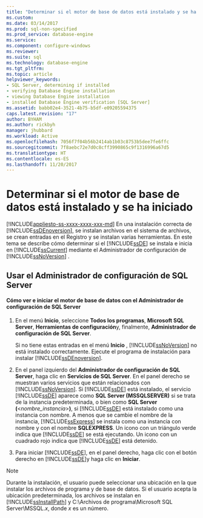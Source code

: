 ```yaml
---
title: "Determinar si el motor de base de datos está instalado y se ha iniciado | Microsoft Docs"
ms.custom: 
ms.date: 03/14/2017
ms.prod: sql-non-specified
ms.prod_service: database-engine
ms.service: 
ms.component: configure-windows
ms.reviewer: 
ms.suite: sql
ms.technology: database-engine
ms.tgt_pltfrm: 
ms.topic: article
helpviewer_keywords:
- SQL Server, determining if installed
- verifying Database Engine installation
- viewing Database Engine installation
- installed Database Engine verification [SQL Server]
ms.assetid: babb02e4-3521-4b75-b5df-e09205594375
caps.latest.revision: "17"
author: BYHAM
ms.author: rickbyh
manager: jhubbard
ms.workload: Active
ms.openlocfilehash: 7056f7f04b56b2414ab1b03c8753b5dee7fe6ffc
ms.sourcegitcommit: 7f8aebc72e7d0c8cff3990865c9f1316996a67d5
ms.translationtype: HT
ms.contentlocale: es-ES
ms.lasthandoff: 11/20/2017
---
```

# <a name="determine-whether-the-database-engine-is-installed-and-started"></a>Determinar si el motor de base de datos está instalado y se ha iniciado
[!INCLUDE[appliesto-ss-xxxx-xxxx-xxx-md](../../includes/appliesto-ss-xxxx-xxxx-xxx-md.md)] En una instalación correcta de [!INCLUDE[ssDEnoversion](../../includes/ssdenoversion-md.md)], se instalan archivos en el sistema de archivos, se crean entradas en el Registro y se instalan varias herramientas. En este tema se describe cómo determinar si el [!INCLUDE[ssDE](../../includes/ssde-md.md)] se instala e inicia en [!INCLUDE[ssCurrent](../../includes/sscurrent-md.md)] mediante el Administrador de configuración de [!INCLUDE[ssNoVersion](../../includes/ssnoversion-md.md)] .  
  
##  <a name="SSMSProcedure"></a> Usar el Administrador de configuración de SQL Server  
  
#### <a name="how-to-view-and-start-the-database-engine-by-using-sql-server-configuration-manager"></a>Cómo ver e iniciar el motor de base de datos con el Administrador de configuración de SQL Server  
  
1.  En el menú **Inicio**, seleccione **Todos los programas**, **Microsoft SQL Server**, **Herramientas de configuración**y, finalmente, **Administrador de configuración de SQL Server**.  
  
     Si no tiene estas entradas en el menú **Inicio** , [!INCLUDE[ssNoVersion](../../includes/ssnoversion-md.md)] no está instalado correctamente. Ejecute el programa de instalación para instalar [!INCLUDE[ssDEnoversion](../../includes/ssdenoversion-md.md)].  
  
2.  En el panel izquierdo del **Administrador de configuración de SQL Server**, haga clic en **Servicios de SQL Server**. En el panel derecho se muestran varios servicios que están relacionados con [!INCLUDE[ssNoVersion](../../includes/ssnoversion-md.md)]. Si [!INCLUDE[ssDE](../../includes/ssde-md.md)] está instalado, el servicio [!INCLUDE[ssDE](../../includes/ssde-md.md)] aparece como **SQL Server (MSSQLSERVER)** si se trata de la instancia predeterminada, o bien como **SQL Server (**\<*nombre_instancia*>**)**, si [!INCLUDE[ssDE](../../includes/ssde-md.md)] está instalado como una instancia con nombre. A menos que se cambie el nombre de la instancia, [!INCLUDE[ssExpress](../../includes/ssexpress-md.md)] se instala como una instancia con nombre y con el nombre **SQLEXPRESS**. Un icono con un triángulo verde indica que [!INCLUDE[ssDE](../../includes/ssde-md.md)] se está ejecutando. Un icono con un cuadrado rojo indica que [!INCLUDE[ssDE](../../includes/ssde-md.md)] está detenido.  
  
3.  Para iniciar [!INCLUDE[ssDE](../../includes/ssde-md.md)], en el panel derecho, haga clic con el botón derecho en [!INCLUDE[ssDE](../../includes/ssde-md.md)]y haga clic en **Iniciar**.  
  
> [!NOTE]  
>  Durante la instalación, el usuario puede seleccionar una ubicación en la que instalar los archivos de programa y de base de datos. Si el usuario acepta la ubicación predeterminada, los archivos se instalan en [!INCLUDE[ssInstallPath](../../includes/ssinstallpath-md.md)] y C:\Archivos de programa\Microsoft SQL Server\MSSQL.*x*, donde *x* es un número.  
  
  
